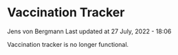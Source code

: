 Vaccination Tracker
================
Jens von Bergmann
Last updated at 27 July, 2022 - 18:06

Vaccination tracker is no longer functional.
